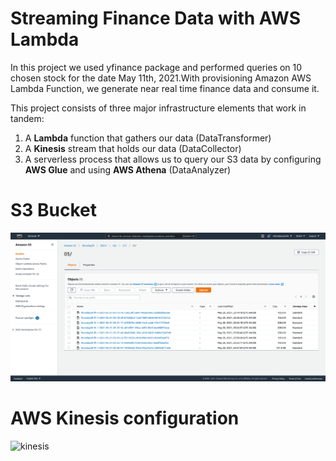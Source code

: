 # Streaming Finance Data with AWS Lambda

In this project we used yfinance package and performed queries on 10 chosen stock for the date May 11th, 2021.With provisioning Amazon AWS Lambda Function, we generate near real time finance data and consume it.

This project consists of three major infrastructure elements that work in tandem:
1.	A **Lambda** function that gathers our data (DataTransformer)
2.	A **Kinesis** stream that holds our data (DataCollector)
3.	A serverless process that allows us to query our S3 data by configuring **AWS Glue** and using **AWS Athena** (DataAnalyzer)


# S3 Bucket
![s3](assets/screenshot_of_s3_bucket.png)
# AWS Kinesis configuration
![kinesis](assets/assekinesis_config.png)
